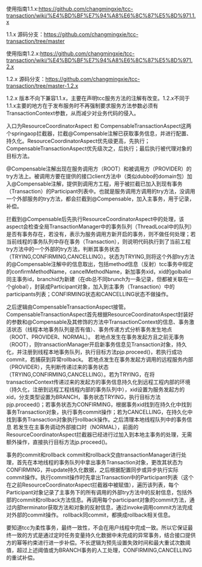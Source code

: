
使用指南1.1.x:https://github.com/changmingxie/tcc-transaction/wiki/%E4%BD%BF%E7%94%A8%E6%8C%87%E5%8D%971.1.x

1.1.x 源码分支：https://github.com/changmingxie/tcc-transaction/tree/master

使用指南1.2.x:https://github.com/changmingxie/tcc-transaction/wiki/%E4%BD%BF%E7%94%A8%E6%8C%87%E5%8D%971.2.x

1.2.x 源码分支：https://github.com/changmingxie/tcc-transaction/tree/master-1.2.x

1.2.x 版本不向下兼容1.1.x，主要在声明tcc服务方法的注解有改变。1.2.x不同于1.1.x主要的地方在于发布服务时不再强制要求服务方法参数必须有TransactionContext参数，从而减少对业务代码的侵入。


入口为ResourceCoordinatorAspect 和 CompensableTransactionAspect这两个springaop拦截器，拦截@Compensable注解已获取事务信息，并进行配置、持久化。ResourceCoordinatorAspect优先级更高，先执行；CompensableTransactionAspect优先级次之，后执行；最后执行被代理对象的目标方法。

@Compensable注解出现在服务调用方（ROOT）和被调用方（PROVIDER）的try方法上。被调用方要在提供的接口client方法中（类似dubbo的domain包）加入@Compensable注解，提供到调用方工程，用于被拦截已加入到现有事务（Transaction）的Participant列表中。也就是服务调用方调用的try方法，没调用一个外部服务的try方法，都会拦截到@Compensable，加入主事务，用于记录，补偿。

拦截到@Compensable后先执行ResourceCoordinatorAspect中的处理，该aspect会检查全局TransactionManager中的事务队列（ThreadLocal中的队列）是否有事务存在，若没有，表示为服务调用方新开启的事务，则不做任何处理；若当前线程的事务队列中存在事务（Transaction），则说明代码执行到了当前工程try方法中的一个外部的try方法，判断其事务状态（TRYING,CONFIRMING,CANCELLING）。状态为TRYING,则将这个外部try方法的@Compensable注解中的信息取出，包括method信息（反射）tcc事务中规定的confirmMethodName，cancelMethodName，新加事务xid，xid的golbalid同主事务id，branchid为新建（在db总不同brunch为一条记录，但都被关联在一个global），封装成Participant对象，加入到主事务（Transaction）中的participants列表；CONFIRMING状态和CANCELLING状态不做操作。

之后逻辑由CompensableTransactionAspect接管。CompensableTransactionAspect首先根据ResourceCoordinatorAspect封装好的参数和@Compensable及其修饰的方法中TransactionContext的信息、事务激活状态（线程本地事务队列是否有值）、事务传递方式分析事务发生地点（ROOT、PROVIDER、NORMAL）。
若地点发生在事务发起方且之前无事务（ROOT），则transactionManager开启新事务信息见Transaction对象，持久化，并注册到线程本地事务队列，执行目标方法pjp.proceed()，若执行成功commit，若捕获到异常rollback。
若地点发生在事务发起方调用的远程服务内部（PROVIDER），先判断传递过来的事务状态（TRYING,CONFIRMING,CANCELLING）。若为TRYING，在将transactionContext传递过来的发起方的事务信息持久化到远程工程内部的环境（持久化，注册到远程工程线程内部的事务队列中），xid设置为服务发起方的xid，分支类型设置为BRANCH，事务状态TRYING，执行目标方法pjp.proceed()；若事务状态为CONFIRMING，根据事务xid找到在持久化中找到事务Transaction对象，执行事务commit操作；若为CANCELLING，在持久化中找到事务Transaction对象执行rollback操作。之后清理本地线程队列中的事务信息
若发生在主事务调动外部接口时（NORMAL），前面的ResourceCoordinatorAspect拦截器已经进行过加入到本地主事务的处理，无需额外操作，直接执行目标方法jp.proceed()。

事务的commit和rollback
commit和rollback交由transactionManager进行处理，首先在本地线程的事务队列中拿出事务Transaction对象，更改其状态为CONFIRMING，并update持久化数据，之后根据配置同步或异步执行实际commit操作。执行commit操作时先拿出Transaction中的Participant列表（这个在之前ResourceCoordinatorAspect拦截器中被赋值），遍历该列表，每个Participant对象记录了主事务下的所有调用的外部try方法中的反射信息，包括外部的commit和rollback方法信息。再调用每个participant对象的commit方法，通过内部terminator获取方法和对象的反射信息，通过invoke调用commit方法完成对外部的commit操作。
rollback同commit，都换成rollback相关信息。

要知道tcc为柔性事务，最终一致性，不会在用户线程中完成一致。所以它保证最终一致的方式是通过定时任务变量持久化数据中未完成的异常事务，结合接口提供方的幂等约束进行进一步补偿。不长逻辑为预先设置失效时间和最大重试次数阈值，超过上述阈值或为BRANCH事务的人工处理，CONFIRMING,CANCELLING的重试补偿。
